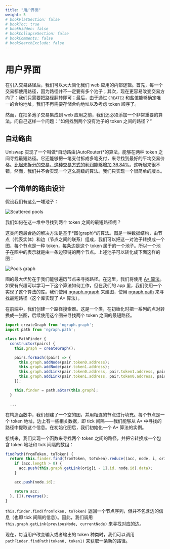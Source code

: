 ```yaml
---
title: "用户界面"
weight: 5
# bookFlatSection: false
# bookToc: true
# bookHidden: false
# bookCollapseSection: false
# bookComments: false
# bookSearchExclude: false
---
```


# 用户界面

在引入交易路径后，我们可以大大简化我们 web 应用的内部逻辑。首先，每一个交易都使用路径，因为路径并不一定要有多个池子；其次，现在更容易改变交易方向了：我们只需要把路径翻转即可；最后，由于通过 `CREATE2` 和盐值能够确定唯一的合约地址，我们不再需要存储合约地址以及考虑 token 顺序了。

然而，在把多池子交易集成到 web 应用之前，我们还必须添加一个非常重要的算法。问自己这样一个问题：”如何找到两个没有池子的 token 之间的路径？“

## 自动路由

Uniswap 实现了一个叫做*自动路由(AutoRouter)*的算法，能够在两种 token 之间寻找最短路径。它还能够把一笔支付拆成多笔支付，来寻找到最好的平均交易价格。[比起未拆分的交易，这种交易方式的利润能够增加 36.84%](https://uniswap.org/blog/auto-router-v2)。这听起来很不错，然而，我们并不会实现一个这么高级的算法。我们只实现一个很简单的版本。

## 一个简单的路由设计

假设我们有这么一堆池子：

![Scattered pools](/images/milestone_4/pools_scattered.png)

我们如何在这一堆中寻找到两个 token 之间的最短路径呢？

这类问题最合适的解决方法是基于*图(graph)*的算法。图是一种数据结构，由节点（代表实体）和边（节点之间的联系）组成，我们可以把这一对池子转换成一个图，每个节点是一种 token，每条边是这个 token 属于的一个池子。所以一个池子在图中的表示就是由一条边项链的两个节点。上述池子可以转化成下面这样的图：

![Pools graph](/images/milestone_4/pools_graph.png)

图的最大优势在于我们能够遍历节点来寻找路径。在这里，我们将使用 [A* 算法](https://en.wikipedia.org/wiki/A*_search_algorithm)。如果有兴趣可以学习一下这个算法如何工作，但在我们的 app 里，我们使用一个实现了这个算法的库。我们使用 [ngraph.ngraph](https://github.com/anvaka/ngraph.graph) 来建图，使用 [ngraph.path](https://github.com/anvaka/ngraph.path) 来寻找最短路径（这个库实现了 A* 算法）。

在前端中，我们创建一个路径搜索器。这是一个类，在初始化时把一系列的点对转换成一张图，后续使用这个图来寻找两个 token 之间的最短路径。

```javascript
import createGraph from 'ngraph.graph';
import path from 'ngraph.path';

class PathFinder {
  constructor(pairs) {
    this.graph = createGraph();

    pairs.forEach((pair) => {
      this.graph.addNode(pair.token0.address);
      this.graph.addNode(pair.token1.address);
      this.graph.addLink(pair.token0.address, pair.token1.address, pair.tickSpacing);
      this.graph.addLink(pair.token1.address, pair.token0.address, pair.tickSpacing);
    });

    this.finder = path.aStar(this.graph);
  }

  ...
```

在构造函数中，我们创建了一个空的图，并用相连的节点进行填充。每个节点是一个 token 地址，边上有一些相关数据，即 tick 间隔——我们能够从 A* 中寻找的路径中提取这个信息。在初始化图后，我们初始化一个 A* 算法的实例。

接线来，我们实现一个函数来寻找两个 token 之间的路径，并把它转换成一个包含 token 地址和 tick 间隔的数组：

```javascript
findPath(fromToken, toToken) {
  return this.finder.find(fromToken, toToken).reduce((acc, node, i, orig) => {
    if (acc.length > 0) {
      acc.push(this.graph.getLink(orig[i - 1].id, node.id).data);
    }

    acc.push(node.id);

    return acc;
  }, []).reverse();
}
```

`this.finder.find(fromToken, toToken)` 返回一个节点序列，但并不包含边的信息（也即 tick 间隔的信息）。因此，我们调用 `this.graph.getLink(previousNode, currentNode)` 来寻找对应的边。

现在，每当用户改变输入或者输出的 token 种类时，我们可以调用 `pathFinder.findPath(token0, token1)` 来获取一条新的路径。
